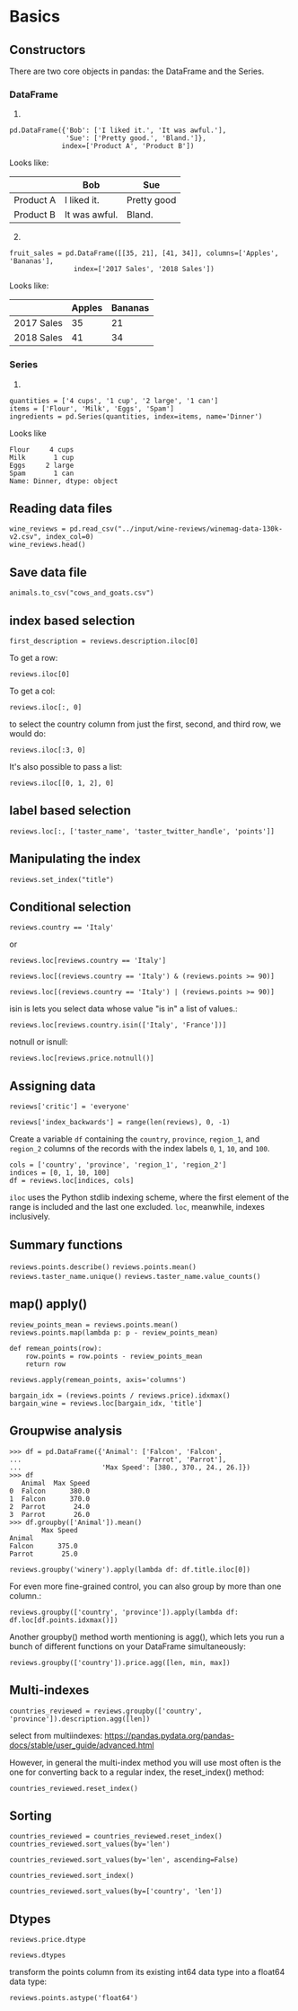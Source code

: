 # Basics

## Constructors
There are two core objects in pandas: the DataFrame and the Series.

### DataFrame
1. 
```
pd.DataFrame({'Bob': ['I liked it.', 'It was awful.'], 
              'Sue': ['Pretty good.', 'Bland.']},
             index=['Product A', 'Product B'])
```

Looks like:

|             | Bob  | Sue |
|-------------| ------------- | ------------- |
|Product A| I liked it.  | Pretty good  |
|Product B| It was awful.| Bland.  |


2. 
```
fruit_sales = pd.DataFrame([[35, 21], [41, 34]], columns=['Apples', 'Bananas'],
                index=['2017 Sales', '2018 Sales'])
```

Looks like:


|             | Apples  | Bananas |
|-------------| ------------- | ------------- |
|2017 Sales| 35 | 21 |
|2018 Sales| 41 | 34 |


### Series
1. 
```
quantities = ['4 cups', '1 cup', '2 large', '1 can']
items = ['Flour', 'Milk', 'Eggs', 'Spam']
ingredients = pd.Series(quantities, index=items, name='Dinner')
```
Looks like
```
Flour     4 cups
Milk       1 cup
Eggs     2 large
Spam       1 can
Name: Dinner, dtype: object
```

## Reading data files
```
wine_reviews = pd.read_csv("../input/wine-reviews/winemag-data-130k-v2.csv", index_col=0)
wine_reviews.head()
```

## Save data file
```
animals.to_csv("cows_and_goats.csv")
```

## index based selection
```
first_description = reviews.description.iloc[0]
```

To get a row:
```
reviews.iloc[0]
```

To get a col:
```
reviews.iloc[:, 0]
```

 to select the country column from just the first, second, and third row, we would do:
 ```
 reviews.iloc[:3, 0]
 ```
 
 It's also possible to pass a list:
 ```
 reviews.iloc[[0, 1, 2], 0]
 ```
 
 ## label based selection
 ```
 reviews.loc[:, ['taster_name', 'taster_twitter_handle', 'points']]
 ```

## Manipulating the index
```
reviews.set_index("title")
```

## Conditional selection
```
reviews.country == 'Italy'
```

or

```
reviews.loc[reviews.country == 'Italy']
```

```
reviews.loc[(reviews.country == 'Italy') & (reviews.points >= 90)]
```

```
reviews.loc[(reviews.country == 'Italy') | (reviews.points >= 90)]
```

isin is lets you select data whose value "is in" a list of values.:
```
reviews.loc[reviews.country.isin(['Italy', 'France'])]
```

notnull or isnull:
```
reviews.loc[reviews.price.notnull()]
```

## Assigning data
```
reviews['critic'] = 'everyone'
```

```
reviews['index_backwards'] = range(len(reviews), 0, -1)
```

Create a variable `df` containing the `country`, `province`, `region_1`, and `region_2` columns of the records with the index labels `0`, `1`, `10`, and `100`.
```
cols = ['country', 'province', 'region_1', 'region_2']
indices = [0, 1, 10, 100]
df = reviews.loc[indices, cols]
```

`iloc` uses the Python stdlib indexing scheme, where the first element of the range is included and the last one excluded. 
`loc`, meanwhile, indexes inclusively. 

## Summary functions
```reviews.points.describe()```
```reviews.points.mean()```
```reviews.taster_name.unique()```
```reviews.taster_name.value_counts()```

## map() apply()
```
review_points_mean = reviews.points.mean()
reviews.points.map(lambda p: p - review_points_mean)
```

```
def remean_points(row):
    row.points = row.points - review_points_mean
    return row

reviews.apply(remean_points, axis='columns')
```

```
bargain_idx = (reviews.points / reviews.price).idxmax()
bargain_wine = reviews.loc[bargain_idx, 'title']
```

## Groupwise analysis
```
>>> df = pd.DataFrame({'Animal': ['Falcon', 'Falcon',
...                               'Parrot', 'Parrot'],
...                    'Max Speed': [380., 370., 24., 26.]})
>>> df
   Animal  Max Speed
0  Falcon      380.0
1  Falcon      370.0
2  Parrot       24.0
3  Parrot       26.0
>>> df.groupby(['Animal']).mean()
        Max Speed
Animal
Falcon      375.0
Parrot       25.0
```

```
reviews.groupby('winery').apply(lambda df: df.title.iloc[0])
```

For even more fine-grained control, you can also group by more than one column.:
```
reviews.groupby(['country', 'province']).apply(lambda df: df.loc[df.points.idxmax()])
```

Another groupby() method worth mentioning is agg(), which lets you run a bunch of different functions on your DataFrame simultaneously:
```
reviews.groupby(['country']).price.agg([len, min, max])
```

## Multi-indexes
```
countries_reviewed = reviews.groupby(['country', 'province']).description.agg([len])
```

select from multiindexes: https://pandas.pydata.org/pandas-docs/stable/user_guide/advanced.html

However, in general the multi-index method you will use most often is the one for converting back to a regular index, the reset_index() method:
```
countries_reviewed.reset_index()
```

## Sorting
```
countries_reviewed = countries_reviewed.reset_index()
countries_reviewed.sort_values(by='len')
```

```
countries_reviewed.sort_values(by='len', ascending=False)
```

```
countries_reviewed.sort_index()
```

```
countries_reviewed.sort_values(by=['country', 'len'])
```

## Dtypes
```
reviews.price.dtype
```

```
reviews.dtypes
```

 transform the points column from its existing int64 data type into a float64 data type:
 ```
 reviews.points.astype('float64')
 ```
